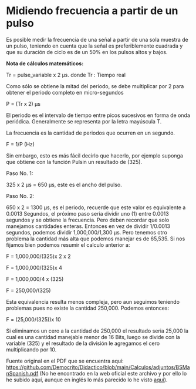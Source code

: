 # Midiendo frecuencia a partir de un pulso

Es posible medir la frecuencia de una señal a partir de una sola muestra de un pulso, teniendo en cuenta que la señal es preferiblemente cuadrada y que su duración de ciclo es de un 50% en los pulsos altos y
bajos.

**Nota de cálculos matemáticos:**

Tr = pulse_variable x 2 µs. donde Tr : Tiempo real

Como sólo se obtiene la mitad del periodo, se debe multiplicar por 2 para obtener el periodo completo en micro-segundos

P = (Tr x 2) µs

El periodo es el intervalo de tiempo entre picos sucesivos en forma de onda periódica. Generalmente se representa por la letra mayúscula T.

La frecuencia es la cantidad de periodos que ocurren en un segundo.

F = 1/P (Hz)

Sin embargo, esto es más fácil decirlo que hacerlo, por ejemplo suponga que obtiene con la función Pulsin un resultado de (325).

Paso No. 1:

325 x 2 µs = 650 µs, este es el ancho del pulso.

Paso No. 2:

650 x 2 = 1300 µs, es el periodo, recuerde que este valor es equivalente a 0.0013 Segundos, el próximo paso seria dividir uno (1) entre 0.0013 segundos y se obtiene la frecuencia. Pero deben recordar
que solo manejamos cantidades enteras. Entonces en vez de dividir 1/0.0013 segundos, podemos dividir 1,000,000/1,300 µs. Pero tenemos otro problema la cantidad más alta que podemos manejar es de 65,535. Si
nos fijamos bien podemos resumir el calculo anterior a:

F = 1,000,000/(325)x 2 x 2

F = 1,000,000/(325)x 4

F = 1,000,000/4 x (325)

F = 250,000/(325)

Esta equivalencia resulta menos compleja, pero aun seguimos teniendo problemas pues no existe la cantidad 250,000. Podemos entonces:

F = (25,000/(325))x 10

Si eliminamos un cero a la cantidad de 250,000 el resultado seria 25,000 la cual es una cantidad manejable menor de 16 Bits, luego se divide con la variable (325) y el resultado de la división le agregamos el cero multiplicando por 10.

Fuente original en el PDF que se encuentra aquí: https://github.com/Democrito/Didactico/blob/main/Calculos/adjuntos/BSManSpanish.pdf (No he encontrado en la web oficial este archivo y por ello lo he subido aquí, aunque en inglés lo más parecido lo he visto [aquí](https://www.egr.msu.edu/classes/me456/radcliff/homework/BSM-v2.2.pdf)).
